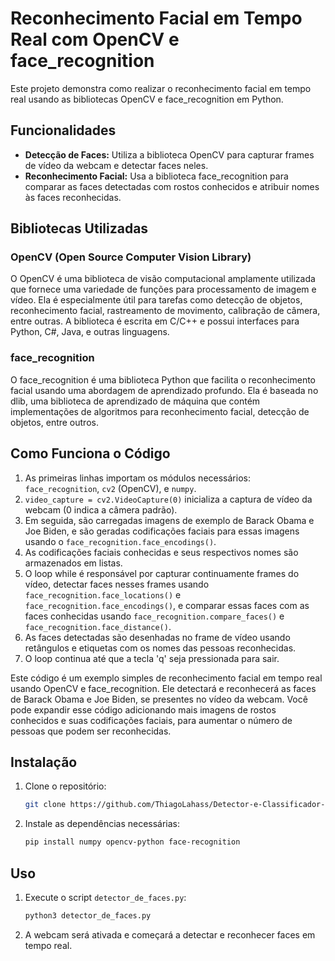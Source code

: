 # Reconhecimento Facial em Tempo Real com OpenCV e face_recognition

Este projeto demonstra como realizar o reconhecimento facial em tempo real usando as bibliotecas OpenCV e face_recognition em Python.

## Funcionalidades

- **Detecção de Faces:** Utiliza a biblioteca OpenCV para capturar frames de vídeo da webcam e detectar faces neles.
- **Reconhecimento Facial:** Usa a biblioteca face_recognition para comparar as faces detectadas com rostos conhecidos e atribuir nomes às faces reconhecidas.

## Bibliotecas Utilizadas

### OpenCV (Open Source Computer Vision Library)

O OpenCV é uma biblioteca de visão computacional amplamente utilizada que fornece uma variedade de funções para processamento de imagem e vídeo. Ela é especialmente útil para tarefas como detecção de objetos, reconhecimento facial, rastreamento de movimento, calibração de câmera, entre outras. A biblioteca é escrita em C/C++ e possui interfaces para Python, C#, Java, e outras linguagens.

### face_recognition

O face_recognition é uma biblioteca Python que facilita o reconhecimento facial usando uma abordagem de aprendizado profundo. Ela é baseada no dlib, uma biblioteca de aprendizado de máquina que contém implementações de algoritmos para reconhecimento facial, detecção de objetos, entre outros.

## Como Funciona o Código

1. As primeiras linhas importam os módulos necessários: `face_recognition`, `cv2` (OpenCV), e `numpy`.
2. `video_capture = cv2.VideoCapture(0)` inicializa a captura de vídeo da webcam (0 indica a câmera padrão).
3. Em seguida, são carregadas imagens de exemplo de Barack Obama e Joe Biden, e são geradas codificações faciais para essas imagens usando o `face_recognition.face_encodings()`.
4. As codificações faciais conhecidas e seus respectivos nomes são armazenados em listas.
5. O loop while é responsável por capturar continuamente frames do vídeo, detectar faces nesses frames usando `face_recognition.face_locations()` e `face_recognition.face_encodings()`, e comparar essas faces com as faces conhecidas usando `face_recognition.compare_faces()` e `face_recognition.face_distance()`.
6. As faces detectadas são desenhadas no frame de vídeo usando retângulos e etiquetas com os nomes das pessoas reconhecidas.
7. O loop continua até que a tecla 'q' seja pressionada para sair.

Este código é um exemplo simples de reconhecimento facial em tempo real usando OpenCV e face_recognition. Ele detectará e reconhecerá as faces de Barack Obama e Joe Biden, se presentes no vídeo da webcam. Você pode expandir esse código adicionando mais imagens de rostos conhecidos e suas codificações faciais, para aumentar o número de pessoas que podem ser reconhecidas.

## Instalação

1. Clone o repositório:
   ```bash
   git clone https://github.com/ThiagoLahass/Detector-e-Classificador-de-Faces-com-OpenCV.git
2. Instale as dependências necessárias:
    ```bash
    pip install numpy opencv-python face-recognition


## Uso

1. Execute o script `detector_de_faces.py`:
   ```bash
   python3 detector_de_faces.py

2. A webcam será ativada e começará a detectar e reconhecer faces em tempo real.
